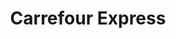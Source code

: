 ---
title: "Carrefour Express"
url: /san-fernando/carrefour-express-calle-de-san-rafael/
shop: Lebensmittel
---